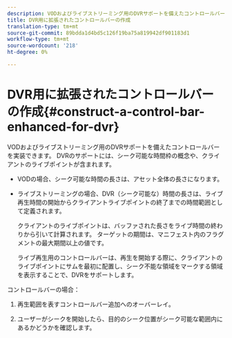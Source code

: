 ```yaml
---
description: VODおよびライブストリーミング用のDVRサポートを備えたコントロールバーを実装できます。 DVRのサポートには、シーク可能な時間枠の概念や、クライアントのライブポイントが含まれます。
title: DVR用に拡張されたコントロールバーの作成
translation-type: tm+mt
source-git-commit: 89bdda1d4bd5c126f19ba75a819942df901183d1
workflow-type: tm+mt
source-wordcount: '218'
ht-degree: 0%

---
```



# DVR用に拡張されたコントロールバーの作成{#construct-a-control-bar-enhanced-for-dvr}

VODおよびライブストリーミング用のDVRサポートを備えたコントロールバーを実装できます。 DVRのサポートには、シーク可能な時間枠の概念や、クライアントのライブポイントが含まれます。

* VODの場合、シーク可能な時間の長さは、アセット全体の長さになります。
* ライブストリーミングの場合、DVR（シーク可能な）時間の長さは、ライブ再生時間の開始からクライアントライブポイントの終了までの時間範囲として定義されます。

   クライアントのライブポイントは、バッファされた長さをライブ時間の終わりから引いて計算されます。 ターゲットの期間は、マニフェスト内のフラグメントの最大期間以上の値です。

   ライブ再生用のコントロールバーは、再生を開始する際に、クライアントのライブポイントにサムを最初に配置し、シーク不能な領域をマークする領域を表示することで、DVRをサポートします。

コントロールバーの場合：

1. 再生範囲を表すコントロールバー追加へのオーバーレイ。

1. ユーザーがシークを開始したら、目的のシーク位置がシーク可能な範囲内にあるかどうかを確認します。
